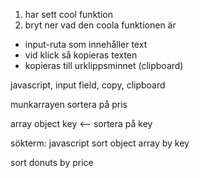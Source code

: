 1. har sett cool funktion
2. bryt ner vad den coola funktionen är
  - input-ruta som innehåller text
  - vid klick så kopieras texten
  - kopieras till urklippsminnet (clipboard)

  javascript, input field, copy, clipboard

munkarrayen
  sortera på pris

  array
  object
  key <-- sortera på key

  sökterm: javascript sort object array by key

sort donuts by price